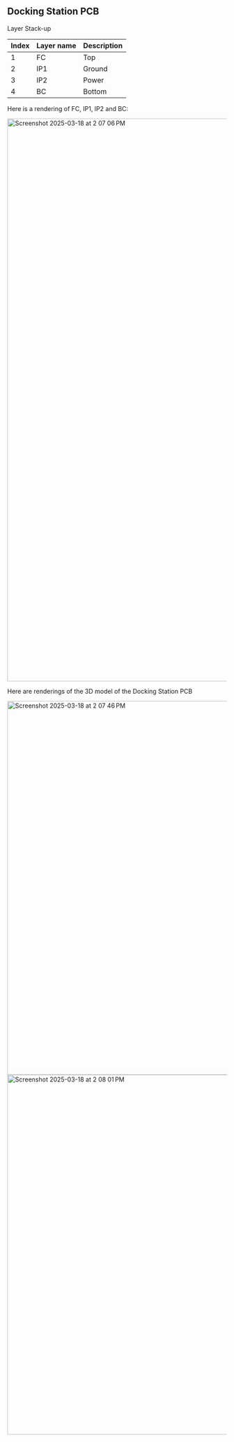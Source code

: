 ## Docking Station PCB

Layer Stack-up

| Index | Layer name | Description  |
| ----- | ---------- | ------------ |
| 1     | FC         | Top          |
| 2     | IP1        | Ground       |
| 3     | IP2        | Power        |
| 4     | BC         | Bottom       |

Here is a rendering of FC, IP1, IP2 and BC:

<img width="1289" alt="Screenshot 2025-03-18 at 2 07 06 PM" src="https://github.com/user-attachments/assets/09e227ba-eb6a-40e3-9bb2-e61be603cf0c" />

Here are renderings of the 3D model of the Docking Station PCB

<img width="856" alt="Screenshot 2025-03-18 at 2 07 46 PM" src="https://github.com/user-attachments/assets/20d3dc95-0212-45d8-9b80-a5b6da4ffc48" />

<img width="824" alt="Screenshot 2025-03-18 at 2 08 01 PM" src="https://github.com/user-attachments/assets/6339eced-a4af-4080-8906-4f3e9f8ab9da" />
